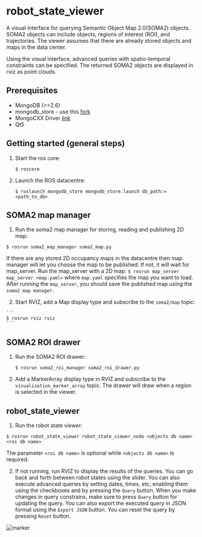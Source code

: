 robot_state_viewer
====

A visual interface for querying Semantic Object Map 2.0(SOMA2) objects. SOMA2 objects can include objects, regions of interest (ROI), and trajectories. The viewer assumes that there are already stored objects and maps in the data center.

Using the visual interface, advanced queries with spatio-temporal constraints  can be specified. The returned SOMA2 objects are displayed in rviz as point clouds.

Prerequisites
-------------

- MongoDB (>=2.6)
- mongodb_store - use this [fork](https://github.com/hkaraoguz/mongodb_store)
- MongoCXX Driver [link](https://github.com/mongodb/mongo-cxx-driver)
- Qt5


Getting started (general steps)
-------------------------------
1. Start the ros core:

    ```
   $ roscore
    ```
2. Launch the ROS datacentre:

    ```
    $ roslaunch mongodb_store mongodb_store.launch db_path:=<path_to_db>

    ```

SOMA2 map manager
  ----------------
  1. Run the soma2 map manager for storing, reading and publishing 2D map:
  ```
  $ rosrun soma2_map_manager soma2_map.py
  ```
  If there are any stored 2D occupancy maps in the datacentre then map manager will let you choose the map to be published. If not, it will wait for map_server. Run the map_server with a 2D map:
    ```
    $ rosrun map_server map_server <map.yaml>
    ```
  where `map.yaml` specifies the map you want to load. After running the `map_server`, you should save the published map using the `soma2 map manager`.

  2. Start RVIZ, add a Map display type and subscribe to the `soma2/map` topic:

    ```
    $ rosrun rviz rviz
    ```


SOMA2 ROI drawer
----------------

1. Run the SOMA2 ROI drawer:

    ```
    $ rosrun soma2_roi_manager soma2_roi_drawer.py
    ```
2. Add a MarkerArray display type in RVIZ and subscribe to the `visualization_marker_array` topic. The drawer will draw when a region is selected in the viewer.

robot_state_viewer
------------------

1. Run the robot state viewer:

```
$ rosrun robot_state_viewer robot_state_viewer_node <objects db name> <roi db name>
```
The parameter `<roi db name>` is optional while `<objects db name>` is required.

2. If not running, run RVIZ to display the results of the queries. You can go back and forth between robot states using the slider. You can also execute advanced queries by setting dates, times, etc, enabling them using the checkboxes and by pressing the `Query` button. When you make changes in query constrains, make sure to press `Query` button for updating the query. You can also export the executed query in JSON format using the `Export JSON` button. You can reset the query by pressing `Reset` button.

![marker](https://raw.githubusercontent.com/hkaraoguz/robot_state_viewer/master/doc/robot_state_viewer.png)
